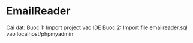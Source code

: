 # EmailReader
Cai dat:
Buoc 1: Import project vao IDE
Buoc 2: Import file emailreader.sql vao localhost/phpmyadmin